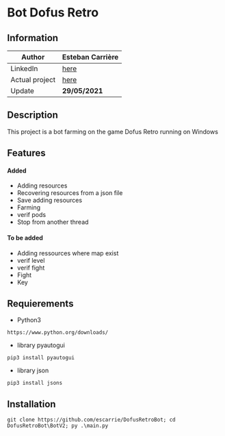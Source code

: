 # Bot Dofus Retro

## Information

| Author | Esteban Carrière |
| ------ | ------ |
| LinkedIn | [here](https://www.linkedin.com/in/esteban-carri%C3%A8re-0655a8191/) |
| Actual project | [here](BotV2)|
| Update | **29/05/2021** |

## Description

This project is a bot farming on the game Dofus Retro running on Windows

## Features

#### Added
- Adding resources
- Recovering resources from a json file
- Save adding resources
- Farming
- verif pods
- Stop from another thread

#### To be added
- Adding ressources where map exist
- verif level
- verif fight
- Fight
- Key

## Requierements

- Python3
```commandline
https://www.python.org/downloads/
```
- library pyautogui
```commandline
pip3 install pyautogui
```
- library json
```commandline
pip3 install jsons
```

## Installation

```commandline
git clone https://github.com/escarrie/DofusRetroBot; cd DofusRetroBot\BotV2; py .\main.py
```